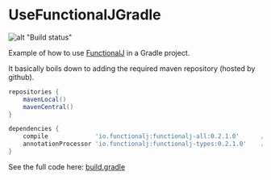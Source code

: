 # UseFunctionalJGradle

![alt "Build status"](https://travis-ci.org/NawaMan/UseFunctionalJGradle.svg?branch=master)

Example of how to use [FunctionalJ](https://github.com/NawaMan/FunctionalJ) in a Gradle project.

It basically boils down to adding the required maven repository (hosted by github).

```Groovy
repositories {
    mavenLocal()
    mavenCentral()
}

dependencies {
    compile             'io.functionalj:functionalj-all:0.2.1.0'      // Please look up the lastest version.
    annotationProcessor 'io.functionalj:functionalj-types:0.2.1.0'    // Please look up the lastest version.
}
```

See the full code here: [build.gradle](https://github.com/NawaMan/UseFunctionalJGradle/blob/master/build.gradle)